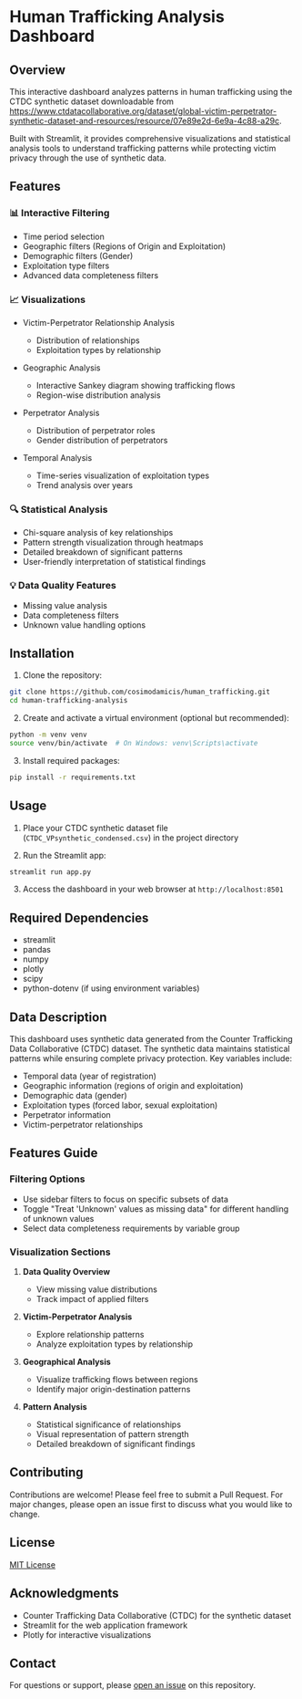 # Human Trafficking Analysis Dashboard

## Overview
This interactive dashboard analyzes patterns in human trafficking using the CTDC synthetic dataset downloadable from https://www.ctdatacollaborative.org/dataset/global-victim-perpetrator-synthetic-dataset-and-resources/resource/07e89e2d-6e9a-4c88-a29c.

Built with Streamlit, it provides comprehensive visualizations and statistical analysis tools to understand trafficking patterns while protecting victim privacy through the use of synthetic data.

## Features

### 📊 Interactive Filtering
- Time period selection
- Geographic filters (Regions of Origin and Exploitation)
- Demographic filters (Gender)
- Exploitation type filters
- Advanced data completeness filters

### 📈 Visualizations
- Victim-Perpetrator Relationship Analysis
  - Distribution of relationships
  - Exploitation types by relationship

- Geographic Analysis
  - Interactive Sankey diagram showing trafficking flows
  - Region-wise distribution analysis

- Perpetrator Analysis
  - Distribution of perpetrator roles
  - Gender distribution of perpetrators

- Temporal Analysis
  - Time-series visualization of exploitation types
  - Trend analysis over years

### 🔍 Statistical Analysis
- Chi-square analysis of key relationships
- Pattern strength visualization through heatmaps
- Detailed breakdown of significant patterns
- User-friendly interpretation of statistical findings

### 💡 Data Quality Features
- Missing value analysis
- Data completeness filters
- Unknown value handling options

## Installation

1. Clone the repository:
```bash
git clone https://github.com/cosimodamicis/human_trafficking.git
cd human-trafficking-analysis
```

2. Create and activate a virtual environment (optional but recommended):
```bash
python -m venv venv
source venv/bin/activate  # On Windows: venv\Scripts\activate
```

3. Install required packages:
```bash
pip install -r requirements.txt
```

## Usage

1. Place your CTDC synthetic dataset file (`CTDC_VPsynthetic_condensed.csv`) in the project directory

2. Run the Streamlit app:
```bash
streamlit run app.py
```

3. Access the dashboard in your web browser at `http://localhost:8501`

## Required Dependencies
- streamlit
- pandas
- numpy
- plotly
- scipy
- python-dotenv (if using environment variables)

## Data Description
This dashboard uses synthetic data generated from the Counter Trafficking Data Collaborative (CTDC) dataset. The synthetic data maintains statistical patterns while ensuring complete privacy protection. Key variables include:

- Temporal data (year of registration)
- Geographic information (regions of origin and exploitation)
- Demographic data (gender)
- Exploitation types (forced labor, sexual exploitation)
- Perpetrator information
- Victim-perpetrator relationships

## Features Guide

### Filtering Options
- Use sidebar filters to focus on specific subsets of data
- Toggle "Treat 'Unknown' values as missing data" for different handling of unknown values
- Select data completeness requirements by variable group

### Visualization Sections
1. **Data Quality Overview**
   - View missing value distributions
   - Track impact of applied filters

2. **Victim-Perpetrator Analysis**
   - Explore relationship patterns
   - Analyze exploitation types by relationship

3. **Geographical Analysis**
   - Visualize trafficking flows between regions
   - Identify major origin-destination patterns

4. **Pattern Analysis**
   - Statistical significance of relationships
   - Visual representation of pattern strength
   - Detailed breakdown of significant findings

## Contributing
Contributions are welcome! Please feel free to submit a Pull Request. For major changes, please open an issue first to discuss what you would like to change.

## License
[MIT License](LICENSE)

## Acknowledgments
- Counter Trafficking Data Collaborative (CTDC) for the synthetic dataset
- Streamlit for the web application framework
- Plotly for interactive visualizations

## Contact
For questions or support, please [open an issue](https://github.com/yourusername/human-trafficking-analysis/issues) on this repository.
